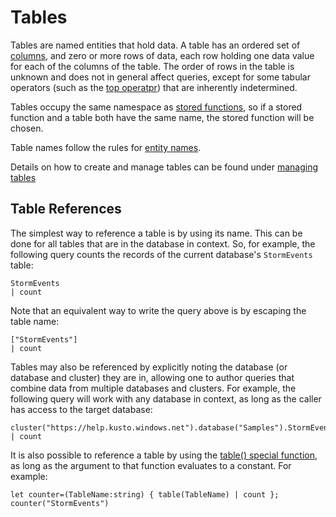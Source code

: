 # Tables

Tables are named entities that hold data. A table has an ordered set
of [columns](./columns.md), and zero or more rows of data, each row holding one data value
for each of the columns of the table. The order of rows in the table is unknown
and does not in general affect queries, except for some tabular operators (such as
the [top operatpr](../topoperator.md)) that are inherently indetermined.

Tables occupy the same namespace as [stored functions](./stored-functions.md),
so if a stored function and a table both have the same name, the stored function
will be chosen.

Table names follow the rules for [entity names](./entity-names.md).

Details on how to create and manage tables can be found under [managing tables](../../management/tables.md)

## Table References

The simplest way to reference a table is by using its name. This can be done
for all tables that are in the database in context. So, for example, the following
query counts the records of the current database's `StormEvents` table:

<!-- csl:https://help.kusto.windows.net/Samples -->
```
StormEvents
| count
```

Note that an equivalent way to write the query above is by escaping the table
name:

<!-- csl:https://help.kusto.windows.net/Samples -->
```
["StormEvents"]
| count
```

Tables may also be referenced by explicitly noting the database (or database and
cluster) they are in, allowing one to author queries that combine data from
multiple databases and clusters. For example, the following query will work
with any database in context, as long as the caller has access to the target
database:

<!-- csl:https://help.kusto.windows.net/Samples -->
```
cluster("https://help.kusto.windows.net").database("Samples").StormEvents
| count
```

It is also possible to reference a table by using the [table() special function](../tablefunction.md),
as long as the argument to that function evaluates to a constant. For example:

<!-- csl:https://help.kusto.windows.net/Samples -->
```
let counter=(TableName:string) { table(TableName) | count };
counter("StormEvents")
```
